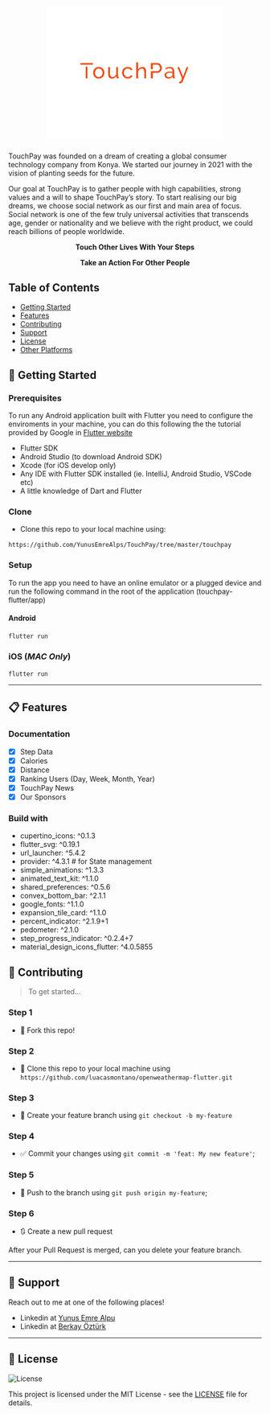 <h1 align="center">
  <a href="https://github.com/YunusEmreAlps/TouchPay/tree/master/touchpay">
    <img alt="TouchPay" src="assets/images/touchpay1.png" width="350px" />
  </a>
</h1>

<p align="left">TouchPay was founded on a dream of creating a global consumer technology company from Konya. We started our journey in 2021 with the vision of planting seeds for the future.</p>

<p align="left">Our goal at TouchPay is to gather people with high capabilities, strong values and a will to shape TouchPay’s story. To start realising our big dreams, we choose social network as our first and main area of focus. Social network is one of the few truly universal activities that transcends age, gender or nationality and we believe with the right product, we could reach billions of people worldwide.</p>

<p align="center">
  <b>Touch Other Lives With Your Steps</b>
</p>

<p align="center">
  <b>Take an Action For Other People</b>
</p>

## Table of Contents
<ul>
  <li><a href="#-getting-started">Getting Started</a></li>
  <li><a href="#-features">Features</a></li>
  <li><a href="#-contributing">Contributing</a></li>
  <li><a href="#-support">Support</a></li>
  <li><a href="#-license">License</a></li>
  <li><a href="#-other-platforms">Other Platforms</a></li>
</ul>

## 🚀 Getting Started

### Prerequisites

To run any Android application built with Flutter you need to configure the enviroments in your machine, you can do this following the the tutorial provided by Google in [Flutter website](https://flutter.dev/docs/get-started/install)

- Flutter SDK
- Android Studio (to download Android SDK)
- Xcode (for iOS develop only)
- Any IDE with Flutter SDK installed (ie. IntelliJ, Android Studio, VSCode etc)
- A little knowledge of Dart and Flutter

### Clone

- Clone this repo to your local machine using:

```
https://github.com/YunusEmreAlps/TouchPay/tree/master/touchpay
```

### Setup

To run the app you need to have an online emulator or a plugged device and run the following command in the root of the application (touchpay-flutter/app)

#### Android
```
flutter run
``` 
### iOS (_MAC Only_)

```
flutter run
``` 

---

## 📋 Features

### Documentation

- [x] Step Data
- [x] Calories
- [x] Distance
- [x] Ranking Users (Day, Week, Month, Year)
- [x] TouchPay News
- [x] Our Sponsors

### Build with
  - cupertino_icons: ^0.1.3
  - flutter_svg: ^0.19.1
  - url_launcher: ^5.4.2
  - provider: ^4.3.1 # for State management
  - simple_animations: ^1.3.3
  - animated_text_kit: ^1.1.0
  - shared_preferences: ^0.5.6
  - convex_bottom_bar: ^2.1.1
  - google_fonts: ^1.1.0
  - expansion_tile_card: ^1.1.0
  - percent_indicator: ^2.1.9+1
  - pedometer: ^2.1.0
  - step_progress_indicator: ^0.2.4+7
  - material_design_icons_flutter: ^4.0.5855

## 🤔 Contributing

> To get started...

### Step 1

- 🍴 Fork this repo!

### Step 2

- 👯 Clone this repo to your local machine using `https://github.com/luacasmontano/openweathermap-flutter.git`

### Step 3

- 🎋 Create your feature branch using `git checkout -b my-feature`

### Step 4

- ✅ Commit your changes using `git commit -m 'feat: My new feature'`;

### Step 5

- 📌 Push to the branch using `git push origin my-feature`;

### Step 6

- 🔃 Create a new pull request

After your Pull Request is merged, can you delete your feature branch.

---

## 📌 Support

Reach out to me at one of the following places!

- Linkedin at [Yunus Emre Alpu](https://www.linkedin.com/inyunus-emre-alpu-5b1496151)
- Linkedin at [Berkay Öztürk](https://www.linkedin.com/in/berkay-öztürk-0694a4208/)

---

## 📝 License

<img alt="License" src="https://img.shields.io/badge/license-MIT-%2304D361">

This project is licensed under the MIT License - see the [LICENSE](LICENSE) file for details.




